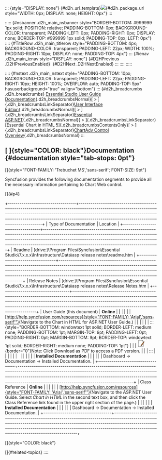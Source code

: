 ::: {style="DISPLAY: none"}
[](ms-xhelp:///?Id=d2h_url_template){#d2h_url_template}![](!package_url!){#d2h_package_url style="WIDTH: 0px; DISPLAY: none; HEIGHT: 0px"}
:::

::::: {#nsbanner .d2h_main_nsbanner style="BORDER-BOTTOM: #999999 1px solid; POSITION: relative; PADDING-BOTTOM: 0px; BACKGROUND-COLOR: transparent; PADDING-LEFT: 0px; PADDING-RIGHT: 0px; DISPLAY: none; BORDER-TOP: #999999 1px solid; PADDING-TOP: 0px; LEFT: 0px"}
:::: {#TitleRow .d2h_main_titlerow style="PADDING-BOTTOM: 4px; BACKGROUND-COLOR: transparent; PADDING-LEFT: 22px; WIDTH: 100%; PADDING-RIGHT: 10px; DISPLAY: none; PADDING-TOP: 4px"}
::: {#ienav .d2h_main_ienav style="DISPLAY: none"}
[](ms-xhelp:///?Id=f11c7852-09f9-4ab6-9157-02d21e5d8cd7){#D2HPrevious .D2HPreviousEnabled}  [](ms-xhelp:///?Id=695ababb-5473-474b-af2e-63a4a8d37003){#D2HNext .D2HNextEnabled}
:::
::::
:::::

:::: {#nstext .d2h_main_nstext style="PADDING-BOTTOM: 10px; BACKGROUND-COLOR: transparent; PADDING-LEFT: 22px; PADDING-RIGHT: 10px; HEIGHT: 100%; OVERFLOW: auto; PADDING-TOP: 5px" hasuserbackground="true" valign="bottom"}
::: {#d2h_breadcrumbs .d2h_breadcrumbs}
[Essential Studio User Guide Documentation](ms-xhelp:///?Id=12457748-09e3-4d74-a240-8e049cedf030){.d2h_breadcrumbsNormal}[ \> ]{.d2h_breadcrumbsLinkSeparator}[User Interface Edition](ms-xhelp:///?Id=c29296b7-531c-413b-a0ec-488ca1f7f669){.d2h_breadcrumbsNormal}[ \> ]{.d2h_breadcrumbsLinkSeparator}[Essential ASP.NET](ms-xhelp:///?Id=25c35330-c127-4dad-9a92-ed79dc7261a6){.d2h_breadcrumbsNormal}[ \> ]{.d2h_breadcrumbsLinkSeparator}[Essential Chart in HTML 5]{.d2h_breadcrumbsContentsOnly}[ \> ]{.d2h_breadcrumbsLinkSeparator}[ChartAdv Control Overview](ms-xhelp:///?Id=37798bff-2c3c-41f2-95e0-5007f99a293b){.d2h_breadcrumbsNormal}
:::

## [ ]{style="COLOR: black"}Documentation {#documentation style="tab-stops: 0pt"}

[]{style="FONT-FAMILY: 'Trebuchet MS','sans-serif'; FONT-SIZE: 9pt"} 

Syncfusion provides the following documentation segments to provide all the necessary information pertaining to Chart Web control.

[]{#p4} 

+-----------------------------------+-----------------------------------------------------------------------------------------------------------------------------------------------------------------------------------------------------------------------------------------------------------------------------------------------------+
| Type of Documentation             | Location                                                                                                                                                                                                                                                                                            |
+-----------------------------------+-----------------------------------------------------------------------------------------------------------------------------------------------------------------------------------------------------------------------------------------------------------------------------------------------------+
| Readme                            | \[drive:\]\\Program Files\\Syncfusion\\Essential Studio\\7.x.x.x\\Infrastructure\\Data\\asp release notes\\readme.htm                                                                                                                                                                               |
+-----------------------------------+-----------------------------------------------------------------------------------------------------------------------------------------------------------------------------------------------------------------------------------------------------------------------------------------------------+
| Release Notes                     | \[drive:\]\\Program Files\\Syncfusion\\Essential Studio\\7.x.x.x\\Infrastructure\\Data\\asp release notes\\Release Notes.htm                                                                                                                                                                        |
+-----------------------------------+-----------------------------------------------------------------------------------------------------------------------------------------------------------------------------------------------------------------------------------------------------------------------------------------------------+
| User Guide (this document)        | **Online**                                                                                                                                                                                                                                                                                          |
|                                   |                                                                                                                                                                                                                                                                                                     |
|                                   | [[http://help.syncfusion.com/resources]{style="FONT-FAMILY: 'Arial','sans-serif'"}](http://help.syncfusion.com/resources)(Navigate to the Chart in HTML for ASP.NET User Guide.)                                                                                                                    |
|                                   |                                                                                                                                                                                                                                                                                                     |
|                                   | ::: {style="BORDER-BOTTOM: windowtext 1pt solid; BORDER-LEFT: medium none; PADDING-BOTTOM: 1pt; MARGIN-TOP: 9pt; PADDING-LEFT: 0pt; PADDING-RIGHT: 0pt; MARGIN-BOTTOM: 9pt; BORDER-TOP: windowtext 1pt solid; BORDER-RIGHT: medium none; PADDING-TOP: 1pt"}                                         |
|                                   | ![](ImagesExt/image113_7.jpg){border="0"}Note: Click Download as PDF to access a PDF version.                                                                                                                                                                                                       |
|                                   | :::                                                                                                                                                                                                                                                                                                 |
|                                   |                                                                                                                                                                                                                                                                                                     |
|                                   |                                                                                                                                                                                                                                                                                                     |
|                                   |                                                                                                                                                                                                                                                                                                     |
|                                   | **Installed Documentation**                                                                                                                                                                                                                                                                         |
|                                   |                                                                                                                                                                                                                                                                                                     |
|                                   | Dashboard -\> Documentation -\> Installed Documentation.                                                                                                                                                                                                                                            |
+-----------------------------------+-----------------------------------------------------------------------------------------------------------------------------------------------------------------------------------------------------------------------------------------------------------------------------------------------------+
| Class Reference                   | **Online**                                                                                                                                                                                                                                                                                          |
|                                   |                                                                                                                                                                                                                                                                                                     |
|                                   | [[http://help.syncfusion.com/resources]{style="FONT-FAMILY: 'Arial','sans-serif'"}](http://help.syncfusion.com/resources)(Navigate to the ASP.NET User Guide. Select *Chart in HTML* in the second text box, and then click the Class Reference link found in the upper right section of the page.) |
|                                   |                                                                                                                                                                                                                                                                                                     |
|                                   | **Installed Documentation**                                                                                                                                                                                                                                                                         |
|                                   |                                                                                                                                                                                                                                                                                                     |
|                                   | Dashboard -\> Documentation -\> Installed Documentation.                                                                                                                                                                                                                                            |
+-----------------------------------+-----------------------------------------------------------------------------------------------------------------------------------------------------------------------------------------------------------------------------------------------------------------------------------------------------+

[]{style="COLOR: black"} 

[]{#related-topics}
::::
